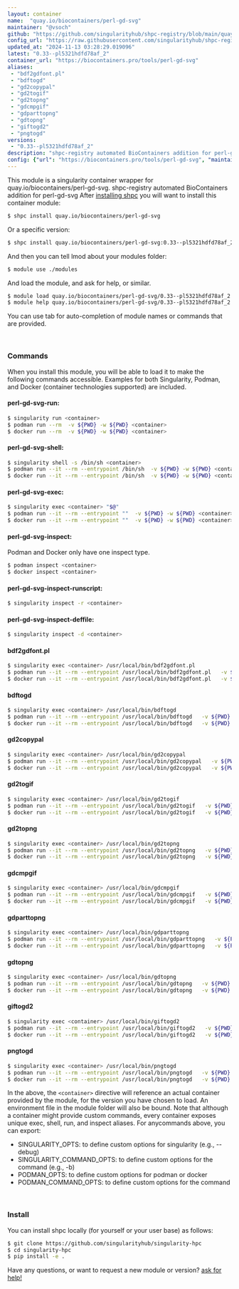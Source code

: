 ```yaml
---
layout: container
name:  "quay.io/biocontainers/perl-gd-svg"
maintainer: "@vsoch"
github: "https://github.com/singularityhub/shpc-registry/blob/main/quay.io/biocontainers/perl-gd-svg/container.yaml"
config_url: "https://raw.githubusercontent.com/singularityhub/shpc-registry/main/quay.io/biocontainers/perl-gd-svg/container.yaml"
updated_at: "2024-11-13 03:28:29.019096"
latest: "0.33--pl5321hdfd78af_2"
container_url: "https://biocontainers.pro/tools/perl-gd-svg"
aliases:
 - "bdf2gdfont.pl"
 - "bdftogd"
 - "gd2copypal"
 - "gd2togif"
 - "gd2topng"
 - "gdcmpgif"
 - "gdparttopng"
 - "gdtopng"
 - "giftogd2"
 - "pngtogd"
versions:
 - "0.33--pl5321hdfd78af_2"
description: "shpc-registry automated BioContainers addition for perl-gd-svg"
config: {"url": "https://biocontainers.pro/tools/perl-gd-svg", "maintainer": "@vsoch", "description": "shpc-registry automated BioContainers addition for perl-gd-svg", "latest": {"0.33--pl5321hdfd78af_2": "sha256:f3ee1ad731f367a47282851c1842b2e27dd552748199782d7ef16c2e379660b0"}, "tags": {"0.33--pl5321hdfd78af_2": "sha256:f3ee1ad731f367a47282851c1842b2e27dd552748199782d7ef16c2e379660b0"}, "docker": "quay.io/biocontainers/perl-gd-svg", "aliases": {"bdf2gdfont.pl": "/usr/local/bin/bdf2gdfont.pl", "bdftogd": "/usr/local/bin/bdftogd", "gd2copypal": "/usr/local/bin/gd2copypal", "gd2togif": "/usr/local/bin/gd2togif", "gd2topng": "/usr/local/bin/gd2topng", "gdcmpgif": "/usr/local/bin/gdcmpgif", "gdparttopng": "/usr/local/bin/gdparttopng", "gdtopng": "/usr/local/bin/gdtopng", "giftogd2": "/usr/local/bin/giftogd2", "pngtogd": "/usr/local/bin/pngtogd"}}
---
```


This module is a singularity container wrapper for quay.io/biocontainers/perl-gd-svg.
shpc-registry automated BioContainers addition for perl-gd-svg
After [installing shpc](#install) you will want to install this container module:


```bash
$ shpc install quay.io/biocontainers/perl-gd-svg
```

Or a specific version:

```bash
$ shpc install quay.io/biocontainers/perl-gd-svg:0.33--pl5321hdfd78af_2
```

And then you can tell lmod about your modules folder:

```bash
$ module use ./modules
```

And load the module, and ask for help, or similar.

```bash
$ module load quay.io/biocontainers/perl-gd-svg/0.33--pl5321hdfd78af_2
$ module help quay.io/biocontainers/perl-gd-svg/0.33--pl5321hdfd78af_2
```

You can use tab for auto-completion of module names or commands that are provided.

<br>

### Commands

When you install this module, you will be able to load it to make the following commands accessible.
Examples for both Singularity, Podman, and Docker (container technologies supported) are included.

#### perl-gd-svg-run:

```bash
$ singularity run <container>
$ podman run --rm  -v ${PWD} -w ${PWD} <container>
$ docker run --rm  -v ${PWD} -w ${PWD} <container>
```

#### perl-gd-svg-shell:

```bash
$ singularity shell -s /bin/sh <container>
$ podman run --it --rm --entrypoint /bin/sh  -v ${PWD} -w ${PWD} <container>
$ docker run --it --rm --entrypoint /bin/sh  -v ${PWD} -w ${PWD} <container>
```

#### perl-gd-svg-exec:

```bash
$ singularity exec <container> "$@"
$ podman run --it --rm --entrypoint ""  -v ${PWD} -w ${PWD} <container> "$@"
$ docker run --it --rm --entrypoint ""  -v ${PWD} -w ${PWD} <container> "$@"
```

#### perl-gd-svg-inspect:

Podman and Docker only have one inspect type.

```bash
$ podman inspect <container>
$ docker inspect <container>
```

#### perl-gd-svg-inspect-runscript:

```bash
$ singularity inspect -r <container>
```

#### perl-gd-svg-inspect-deffile:

```bash
$ singularity inspect -d <container>
```


#### bdf2gdfont.pl

```bash
$ singularity exec <container> /usr/local/bin/bdf2gdfont.pl
$ podman run --it --rm --entrypoint /usr/local/bin/bdf2gdfont.pl   -v ${PWD} -w ${PWD} <container> -c " $@"
$ docker run --it --rm --entrypoint /usr/local/bin/bdf2gdfont.pl   -v ${PWD} -w ${PWD} <container> -c " $@"
```


#### bdftogd

```bash
$ singularity exec <container> /usr/local/bin/bdftogd
$ podman run --it --rm --entrypoint /usr/local/bin/bdftogd   -v ${PWD} -w ${PWD} <container> -c " $@"
$ docker run --it --rm --entrypoint /usr/local/bin/bdftogd   -v ${PWD} -w ${PWD} <container> -c " $@"
```


#### gd2copypal

```bash
$ singularity exec <container> /usr/local/bin/gd2copypal
$ podman run --it --rm --entrypoint /usr/local/bin/gd2copypal   -v ${PWD} -w ${PWD} <container> -c " $@"
$ docker run --it --rm --entrypoint /usr/local/bin/gd2copypal   -v ${PWD} -w ${PWD} <container> -c " $@"
```


#### gd2togif

```bash
$ singularity exec <container> /usr/local/bin/gd2togif
$ podman run --it --rm --entrypoint /usr/local/bin/gd2togif   -v ${PWD} -w ${PWD} <container> -c " $@"
$ docker run --it --rm --entrypoint /usr/local/bin/gd2togif   -v ${PWD} -w ${PWD} <container> -c " $@"
```


#### gd2topng

```bash
$ singularity exec <container> /usr/local/bin/gd2topng
$ podman run --it --rm --entrypoint /usr/local/bin/gd2topng   -v ${PWD} -w ${PWD} <container> -c " $@"
$ docker run --it --rm --entrypoint /usr/local/bin/gd2topng   -v ${PWD} -w ${PWD} <container> -c " $@"
```


#### gdcmpgif

```bash
$ singularity exec <container> /usr/local/bin/gdcmpgif
$ podman run --it --rm --entrypoint /usr/local/bin/gdcmpgif   -v ${PWD} -w ${PWD} <container> -c " $@"
$ docker run --it --rm --entrypoint /usr/local/bin/gdcmpgif   -v ${PWD} -w ${PWD} <container> -c " $@"
```


#### gdparttopng

```bash
$ singularity exec <container> /usr/local/bin/gdparttopng
$ podman run --it --rm --entrypoint /usr/local/bin/gdparttopng   -v ${PWD} -w ${PWD} <container> -c " $@"
$ docker run --it --rm --entrypoint /usr/local/bin/gdparttopng   -v ${PWD} -w ${PWD} <container> -c " $@"
```


#### gdtopng

```bash
$ singularity exec <container> /usr/local/bin/gdtopng
$ podman run --it --rm --entrypoint /usr/local/bin/gdtopng   -v ${PWD} -w ${PWD} <container> -c " $@"
$ docker run --it --rm --entrypoint /usr/local/bin/gdtopng   -v ${PWD} -w ${PWD} <container> -c " $@"
```


#### giftogd2

```bash
$ singularity exec <container> /usr/local/bin/giftogd2
$ podman run --it --rm --entrypoint /usr/local/bin/giftogd2   -v ${PWD} -w ${PWD} <container> -c " $@"
$ docker run --it --rm --entrypoint /usr/local/bin/giftogd2   -v ${PWD} -w ${PWD} <container> -c " $@"
```


#### pngtogd

```bash
$ singularity exec <container> /usr/local/bin/pngtogd
$ podman run --it --rm --entrypoint /usr/local/bin/pngtogd   -v ${PWD} -w ${PWD} <container> -c " $@"
$ docker run --it --rm --entrypoint /usr/local/bin/pngtogd   -v ${PWD} -w ${PWD} <container> -c " $@"
```



In the above, the `<container>` directive will reference an actual container provided
by the module, for the version you have chosen to load. An environment file in the
module folder will also be bound. Note that although a container
might provide custom commands, every container exposes unique exec, shell, run, and
inspect aliases. For anycommands above, you can export:

 - SINGULARITY_OPTS: to define custom options for singularity (e.g., --debug)
 - SINGULARITY_COMMAND_OPTS: to define custom options for the command (e.g., -b)
 - PODMAN_OPTS: to define custom options for podman or docker
 - PODMAN_COMMAND_OPTS: to define custom options for the command

<br>

### Install

You can install shpc locally (for yourself or your user base) as follows:

```bash
$ git clone https://github.com/singularityhub/singularity-hpc
$ cd singularity-hpc
$ pip install -e .
```

Have any questions, or want to request a new module or version? [ask for help!](https://github.com/singularityhub/singularity-hpc/issues)